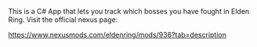 This is a C# App that lets you track which bosses you have fought in Elden Ring. Visit the official nexus page:

https://www.nexusmods.com/eldenring/mods/936?tab=description
